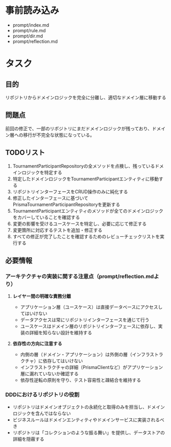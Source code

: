 # 事前読み込み

- prompt/index.md
- prompt/rule.md
- prompt/dir.md
- prompt/reflection.md

# タスク

## 目的

リポジトリからドメインロジックを完全に分離し、適切なドメイン層に移動する

## 問題点

前回の修正で、一部のリポジトリにまだドメインロジックが残っており、ドメイン層への移行が不完全な状態になっている。

## TODOリスト

1. TournamentParticipantRepositoryの全メソッドを点検し、残っているドメインロジックを特定する
2. 特定したドメインロジックをTournamentParticipantエンティティに移動する
3. リポジトリインターフェースをCRUD操作のみに純化する
4. 修正したインターフェースに基づいてPrismaTournamentParticipantRepositoryを更新する
5. TournamentParticipantエンティティのメソッドが全てのドメインロジックをカバーしていることを確認する
6. 変更の影響を受けるユースケースを特定し、必要に応じて修正する
7. 変更箇所に対応するテストを追加・修正する
8. すべての修正が完了したことを確認するためのレビューチェックリストを実行する

## 必要情報

### アーキテクチャの実装に関する注意点（prompt/reflection.mdより）

1. **レイヤー間の明確な責務分離**

   - アプリケーション層（ユースケース）は直接データベースにアクセスしてはいけない
   - データアクセスは常にリポジトリインターフェースを通じて行う
   - ユースケースはドメイン層のリポジトリインターフェースに依存し、実装の詳細を知らない設計を維持する

2. **依存性の方向に注意する**
   - 内側の層（ドメイン・アプリケーション）は外側の層（インフラストラクチャ）に依存してはいけない
   - インフラストラクチャの詳細（PrismaClientなど）がアプリケーション層に漏れていないか確認する
   - 依存性逆転の原則を守り、テスト容易性と疎結合を維持する

### DDDにおけるリポジトリの役割

- リポジトリはドメインオブジェクトの永続化と取得のみを担当し、ドメインロジックを含んではならない
- ビジネスルールはドメインエンティティやドメインサービスに実装されるべき
- リポジトリは「コレクションのような振る舞い」を提供し、データストアの詳細を隠蔽する

